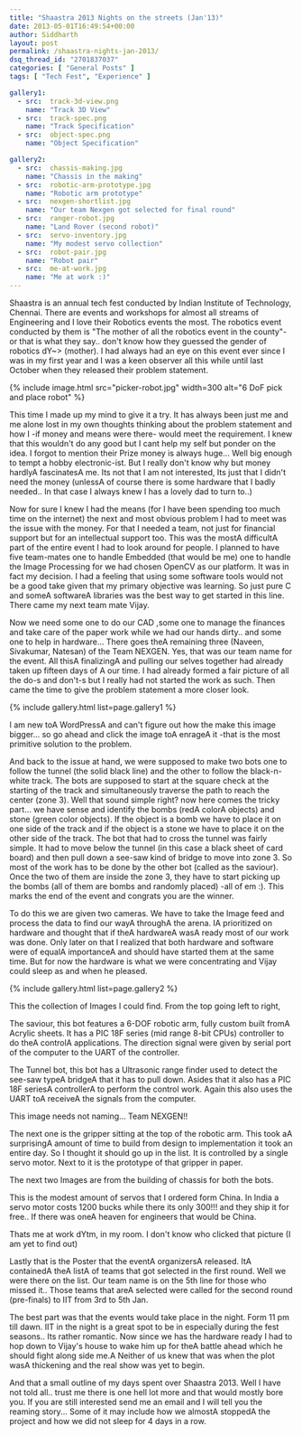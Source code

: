 ```yaml
---
title: "Shaastra 2013 Nights on the streets (Jan'13)"
date: 2013-05-01T16:49:54+00:00
author: Siddharth
layout: post
permalink: /shaastra-nights-jan-2013/
dsq_thread_id: "2701837037"
categories: [ "General Posts" ]
tags: [ "Tech Fest", "Experience" ]

gallery1:
  - src:  track-3d-view.png
    name: "Track 3D View"
  - src:  track-spec.png
    name: "Track Specification"
  - src:  object-spec.png
    name: "Object Specification"

gallery2:
  - src:  chassis-making.jpg
    name: "Chassis in the making"
  - src:  robotic-arm-prototype.jpg
    name: "Robotic arm prototype"
  - src:  nexgen-shortlist.jpg
    name: "Our team Nexgen got selected for final round"
  - src:  ranger-robot.jpg
    name: "Land Rover (second robot)"
  - src:  servo-inventory.jpg
    name: "My modest servo collection"
  - src:  robot-pair.jpg
    name: "Robot pair"
  - src:  me-at-work.jpg
    name: "Me at work :)"
---
```


Shaastra is an annual tech fest conducted by Indian Institute of Technology, Chennai. There are events and workshops for almost all streams of Engineering and I love their Robotics events the most. The robotics event conducted by them is "The mother of all the robotics event in the county"-or that is what they say.. don't know how they guessed the gender of robotics dY~> (mother). I had always had an eye on this event ever since I was in my first year and I was a keen observer all this while until last October when they released their problem statement.

{% include image.html src="picker-robot.jpg" width=300 alt="6 DoF pick and place robot" %}

This time I made up my mind to give it a try. It has always been just me and me alone lost in my own thoughts thinking about the problem statement and how I -if money and means were there- would meet the requirement. I knew that this wouldn't do any good but I cant help my self but ponder on the idea. I forgot to mention their Prize money is always huge... Well big enough to tempt a hobby electronic-ist. But I really don't know why but money hardlyA fascinatesA me. Its not that I am not interested, Its just that I didn't need the money (unlessA of course there is some hardware that I badly needed.. In that case I always knew I has a lovely dad to turn to..)

Now for sure I knew I had the means (for I have been spending too much time on the internet) the next and most obvious problem I had to meet was the issue with the money. For that I needed a team, not just for financial support but for an intellectual support too. This was the mostA difficultA part of the entire event I had to look around for people. I planned to have five team-mates one to handle Embedded (that would be me) one to handle the Image Processing for we had chosen OpenCV as our platform. It was in fact my decision. I had a feeling that using some software tools would not be a good take given that my primary objective was learning. So just pure C and someA softwareA libraries was the best way to get started in this line. There came my next team mate Vijay.

Now we need some one to do our CAD ,some one to manage the finances and take care of the paper work while we had our hands dirty.. and some one to help in hardware... There goes theA remaining three (Naveen, Sivakumar, Natesan) of the Team NEXGEN. Yes, that was our team name for the event. All thisA finalizingA and pulling our selves together had already taken up fifteen days of A our time. I had already formed a fair picture of all the do-s and don't-s but I really had not started the work as such. Then came the time to give the problem statement a more closer look.

{% include gallery.html list=page.gallery1 %}

I am new toA WordPressA and can't figure out how the make this image bigger... so go ahead and click the image toA enrageA it -that is the most primitive solution to the problem.

And back to the issue at hand, we were supposed to make two bots one to follow the tunnel (the solid black line) and the other to follow the black-n-white track. The bots are supposed to start at the square check at the starting of the track and simultaneously traverse the path to reach the center (zone 3). Well that sound simple right? now here comes the tricky part... we have sense and identify the bombs (redA colorA objects) and stone (green color objects). If the object is a bomb we have to place it on one side of the track and if the object is a stone we have to place it on the other side of the track. The bot that had to cross the tunnel was fairly simple. It had to move below the tunnel (in this case a black sheet of card board) and then pull down a see-saw kind of bridge to move into zone 3. So most of the work has to be done by the other bot (called as the saviour). Once the two of them are inside the zone 3, they have to start picking up the bombs (all of them are bombs and randomly placed) -all of em :). This marks the end of the event and congrats you are the winner.

To do this we are given two cameras. We have to take the Image feed and process the data to find our wayA throughA the arena. IA prioritized on hardware and thought that if theA hardwareA wasA ready most of our work was done. Only later on that I realized that both hardware and software were of equalA importanceA and should have started them at the same time. But for now the hardware is what we were concentrating and Vijay could sleep as and when he pleased.

{% include gallery.html list=page.gallery2 %}

This the collection of Images I could find. From the top going left to right,

The saviour, this bot features a 6-DOF robotic arm, fully custom built fromA Acrylic sheets. It has a PIC 18F series (mid range 8-bit CPUs) controller to do theA controlA applications. The direction signal were given by serial port of the computer to the UART of the controller.

The Tunnel bot, this bot has a Ultrasonic range finder used to detect the see-saw typeA bridgeA that it has to pull down. Asides that it also has a PIC 18F seriesA controllerA to perform the control work. Again this also uses the UART toA receiveA the signals from the computer.

This image needs not naming... Team NEXGEN!!

The next one is the gripper sitting at the top of the robotic arm. This took aA surprisingA amount of time to build from design to implementation it took an entire day. So I thought it should go up in the list. It is controlled by a single servo motor. Next to it is the prototype of that gripper in paper.

The next two Images are from the building of chassis for both the bots.

This is the modest amount of servos that I ordered form China. In India a servo motor costs 1200 bucks while there its only 300!!! and they ship it for free.. If there was oneA heaven for engineers that would be China.

Thats me at work dYtm, in my room. I don't know who clicked that picture (I am yet to find out)

Lastly that is the Poster that the eventA organizersA released. ItA containedA theA listA of teams that got selected in the first round. Well we were there on the list. Our team name is on the 5th line for those who missed it.. Those teams that areA selected were called for the second round (pre-finals) to IIT from 3rd to 5th Jan.

The best part was that the events would take place in the night. Form 11 pm till dawn. IIT in the night is a great spot to be in especially during the fest seasons.. Its rather romantic. Now since we has the hardware ready I had to hop down to Vijay's house to wake him up for theA battle ahead which he should fight along side me.A Neither of us knew that was when the plot wasA thickening and the real show was yet to begin.

And that a small outline of my days spent over Shaastra 2013. Well I have not told all.. trust me there is one hell lot more and that would mostly bore you. If you are still interested send me an email and I will tell you the reaming story... Some of it may include how we almostA stoppedA the project and how we did not sleep for 4 days in a row.
